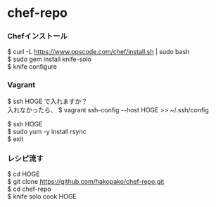 chef-repo
=========
### Chefインストール
 $ curl -L https://www.opscode.com/chef/install.sh | sudo bash  
 $ sudo gem install knife-solo  
 $ knife configure  
  
### Vagrant
 $ ssh HOGE で入れますか？  
 入れなかったら、 $ vagrant ssh-config --host HOGE >> ~/.ssh/config
 
 $ ssh HOGE  
 $ sudo yum -y install rsync  
 $ exit

### レシピ流す
 $ cd HOGE  
 $ git clone https://github.com/hakopako/chef-repo.git  
 $ cd chef-repo  
 $ knife solo cook HOGE
